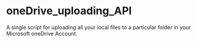 # oneDrive_uploading_API
A single script for uploading all your local files to a particular folder in your Microsoft oneDrive Account.
